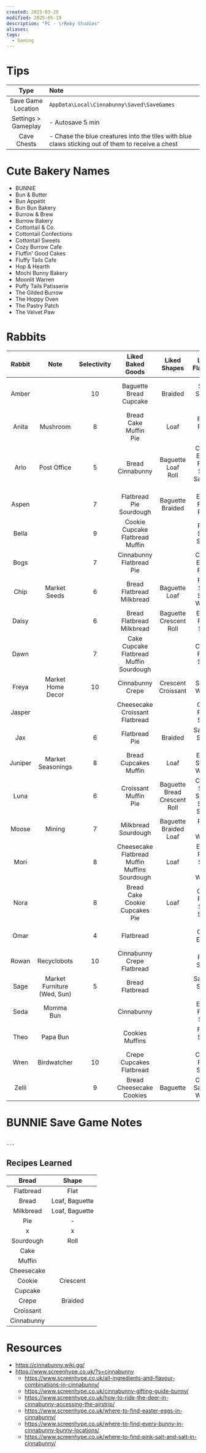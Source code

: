 ```yaml
---
created: 2025-03-29
modified: 2025-05-19
description: "PC - \rReky Studios"
aliases: 
tags:
  - Gaming
---
```


# Tips

|        Type         | Note                                                                                              |
| :-----------------: | :------------------------------------------------------------------------------------------------ |
| Save Game Location  | `AppData\Local\Cinnabunny\Saved\SaveGames`                                                        |
| Settings > Gameplay | - Autosave 5 min                                                                                  |
|     Cave Chests     | - Chase the blue creatures into the tiles with blue claws sticking out of them to receive a chest |

# Cute Bakery Names

- BUNNIE
- Bun & Butter
- Bun Appétit
- Bun Bun Bakery
- Burrow & Brew
- Burrow Bakery
- Cottontail & Co.
- Cottontail Confections
- Cottontail Sweets
- Cozy Burrow Cafe
- Fluffin' Good Cakes
- Fluffy Tails Cafe
- Hop & Hearth
- Mochi Bunny Bakery
- Moonlit Warren
- Puffy Tails Patisserie
- The Gilded Burrow
- The Hoppy Oven
- The Pastry Patch
- The Velvet Paw

# Rabbits

| Rabbit  |                Note                 | Selectivity |                       Liked Baked Goods                       |               Liked Shapes               |                        Liked Flavours                        |               Negative Baked Goods               |   Negative Shapes    |      Negative Flavours       |
| :-----: | :---------------------------------: | :---------: | :-----------------------------------------------------------: | :--------------------------------------: | :----------------------------------------------------------: | :----------------------------------------------: | :------------------: | :--------------------------: |
|  Amber  |                                     |     10      |                Baguette <br>Bread <br>Cupcake                 |                 Braided                  |                  Salty <br>Savory <br>Tart                   |    Bread <br>Croissant <br>Flatbread <br>Pie     |    Loaf <br>Roll     |       Piney <br>Spicy        |
|  Anita  |              Mushroom               |      8      |               Bread <br>Cake <br>Muffin <br>Pie               |                   Loaf                   |                  Fruity <br>Piney <br>Tart                   |             Flatbread <br>Milkbread              |                      | Citrusy <br>Salty <br>Sweet  |
|  Arlo   |             Post Office             |      5      |                     Bread <br>Cinnabunny                      |        Baguette <br>Loaf <br>Roll        | Citrusy <br>Earthy <br>Fruity <br>Salty <br>Savoury <br>Tart | Bread <br>Cheesecake <br>Flatbread <br>Sourdough | Braided <br>Crescent |  Piney <br>Salty <br>Savory  |
|  Aspen  |                                     |      7      |                Flatbread <br>Pie <br>Sourdough                |           Baguette <br>Braided           |                 Earthy <br>Fruity <br>Piney                  |                 Cake <br>Cupcake                 |       Crescent       |  Citrus <br>Spicy <br>Sweet  |
|  Bella  |                                     |      9      |          Cookie <br>Cupcake <br>Flatbread <br>Muffin          |                                          |                  Piney <br>Spicy <br>Sweet                   |               Bread <br>Croissant                |         ANY          |  Earthy <br>Salty <br>Tart   |
|  Bogs   |                                     |      7      |               Cinnabunny <br>Flatbread <br>Pie                |                                          |                Citrusy <br>Earthy <br>Fruity                 |                Cookie <br>Muffin                 |                      |  Savory <br>Sweet <br>Tart   |
|  Chip   |          Market <br>Seeds           |      6      |               Bread <br>Flatbread <br>Milkbread               |            Baguette <br>Loaf             |             Piney <br>Salty <br>Spicy <br>Woody              |               Cheesecake <br>Crepe               |  Crescent <br>Roll   |            Fruity            |
|  Daisy  |                                     |      6      |               Bread <br>Flatbread <br>Milkbread               |      Baguette <br>Crescent <br>Roll      |                  Earthy <br>Piney <br>Salty                  |               Cinnabunny <br>Crepe               |       Braided        |  Savory <br>Spicy <br>Sweet  |
|  Dawn   |                                     |      7      |    Cake <br>Cupcake <br>Flatbread <br>Muffin <br>Sourdough    |                                          |                 Citrusy <br>Fruity <br>Spicy                 |                Bread <br>Muffins                 |                      |   Salty <br>Tart <br>Woody   |
|  Freya  |        Market <br>Home Decor        |     10      |                     Cinnabunny <br>Crepe                      |          Crescent <br>Croissant          |                       Savory <br>Woody                       |      Flatbread <br>Milkbread <br>Sourdough       |                      | Citrus <br>Fruity <br>Piney  |
| Jasper  |                                     |             |            Cheesecake <br>Croissant <br>Flatbread             |                                          |                 Citrus <br>Fruity <br>Spicy                  |               Cookies <br>Cupcakes               |                      |       Earthy <br>Salty       |
|   Jax   |                                     |      6      |                       Flatbread <br>Pie                       |                 Braided                  |                  Savoury <br>Sweet <br>Tart                  |                Bread <br>Muffins                 |    Loaf <br>Roll     |  Salty <br>Spicy <br>Woody   |
| Juniper |        Market <br>Seasonings        |      8      |                 Bread <br>Cupcakes <br>Muffin                 |                   Loaf                   |                 Earthy <br>Savory <br>Woody                  |              Cookies <br>Flatbread               |                      |  Fruity <br>Piney <br>Tart   |
|  Luna   |                                     |      6      |                 Croissant <br>Muffin <br>Pie                  | Baguette <br>Bread <br>Crescent <br>Roll |       Citrusy <br>Salty <br>Savory <br>Spicy <br>Sweet       |               Crepes <br>Flatbread               |         Loaf         |        Tart <br>Woody        |
|  Moose  |               Mining                |      7      |                    Milkbread <br>Sourdough                    |      Baguette <br>Braided <br>Loaf       |                   Piney <br>Tart <br>Woody                   |           Bread <br>Flatbread <br>Pie            |         Roll         | Earthy <br>Fruity <br>Sweet  |
|  Mori   |                                     |      8      | Cheesecake <br>Flatbread <br>Muffin <br>Muffins <br>Sourdough |                   Loaf                   |        Earthy <br>Piney <br>Salty <br>Tart <br>Woody         |                Croissants <br>Pie                |                      | Citrus <br>Savory <br>Woody  |
|  Nora   |                                     |      8      |        Bread <br>Cake <br>Cookie <br>Cupcakes <br>Pie         |                   Loaf                   |             Citrus <br>Piney <br>Salty <br>Spicy             |             Flatbread <br>Milkbread              |                      |                              |
|  Omar   |                                     |      4      |                           Flatbread                           |                                          |                      Citrus <br>Earthy                       |                      Crepes                      |                      |  Fruity <br>Sweet <br>Tart   |
|  Rowan  |             Recyclobots             |     10      |              Cinnabunny <br>Crepe <br>Flatbread               |                                          |                       Piney <br>Sweet                        |               Bread <br>Milkbread                |                      | Earthy <br>Savory <br>Woody  |
|  Sage   | Market <br>Furniture <br>(Wed, Sun) |      5      |                      Bread <br>Flatbread                      |                                          |                  Savoury <br>Sweet <br>Tart                  |              Milkbread <br>Muffins               |   Braided <br>Roll   | Citrus <br>Earthy <br>Fruity |
|  Seda   |              Momma Bun              |             |                          Cinnabunny                           |                                          |                 Earthy <br>Fruity <br>Salty                  |                                                  |                      |  Piney <br>Spicy <br>Woody   |
|  Theo   |              Papa Bun               |             |                      Cookies <br>Muffins                      |                                          |                  Fruity <br>Spicy <br>Tart                   |                Cheesecake <br>Pie                |                      | Citrusy <br>Savory <br>Woody |
|  Wren   |             Birdwatcher             |     10      |               Crepe <br>Cupcakes <br>Flatbread                |                                          |                 Citrusy <br>Piney <br>Sweet                  |              Cookies <br>Sourdough               |                      |  Salty <br>Savoury <br>Tart  |
|  Zelli  |                                     |      9      |               Bread <br>Cheesecake <br>Cookies                |                 Baguette                 |                Citrusy <br>Savoury <br>Woody                 |                Cake <br>Cupcakes                 |                      | Earthy <br>Fruity <br>Spicy  |

# BUNNIE Save Game Notes

```

---

```

## Recipes Learned

|   Bread    |     Shape      |
| :--------: | :------------: |
| Flatbread  |      Flat      |
|   Bread    | Loaf, Baguette |
| Milkbread  | Loaf, Baguette |
|    Pie     |       -        |
|     x      |       x        |
| Sourdough  |      Roll      |
|    Cake    |                |
|   Muffin   |                |
| Cheesecake |                |
|   Cookie   |    Crescent    |
|  Cupcake   |                |
|   Crepe    |    Braided     |
| Croissant  |                |
| Cinnabunny |                |

# Resources

- https://cinnabunny.wiki.gg/
- https://www.screenhype.co.uk/?s=cinnabunny
    - https://www.screenhype.co.uk/all-ingredients-and-flavour-combinations-in-cinnabunny/
    - https://www.screenhype.co.uk/cinnabunny-gifting-guide-bunny/
    - https://www.screenhype.co.uk/how-to-ride-the-deer-in-cinnabunny-accessing-the-airstrip/
    - https://www.screenhype.co.uk/where-to-find-easter-eggs-in-cinnabunny/
    - https://www.screenhype.co.uk/where-to-find-every-bunny-in-cinnabunny-bunny-locations/
    - https://www.screenhype.co.uk/where-to-find-pink-salt-and-salt-in-cinnabunny/
